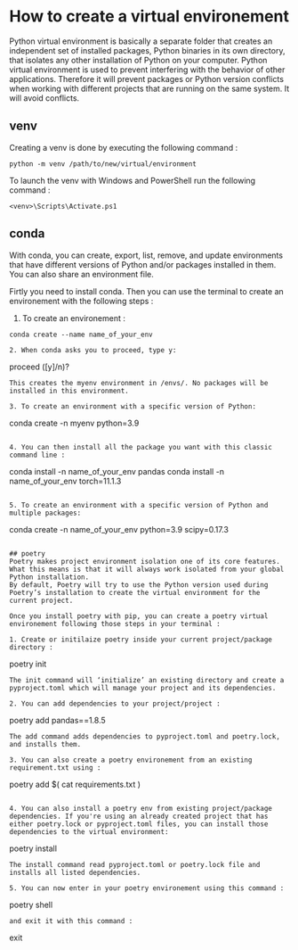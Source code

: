 # How to create a virtual environement 

Python virtual environment is basically a separate folder that creates an independent set of installed packages, Python binaries in its own directory, that isolates any other installation of Python on your computer.
Python virtual environment is used to prevent interfering with the behavior of other applications. Therefore it will prevent packages or Python version conflicts when working with different projects that are running on the same system. It will avoid conflicts.

## venv 

Creating a venv is done by executing the following command : 
```
python -m venv /path/to/new/virtual/environment
```

To launch the venv with Windows and PowerShell run the following command : 
```
<venv>\Scripts\Activate.ps1
```

## conda

With conda, you can create, export, list, remove, and update environments that have different versions of Python and/or packages installed in them. You can also share an environment file.

Firtly you need to install conda. 
Then you can use the terminal to create an environement with the following steps : 

1. To create an environement :
```
conda create --name name_of_your_env

2. When conda asks you to proceed, type y:
```
proceed ([y]/n)?
```
This creates the myenv environment in /envs/. No packages will be installed in this environment.

3. To create an environment with a specific version of Python:
```
conda create -n myenv python=3.9
```

4. You can then install all the package you want with this classic command line : 
```
conda install -n name_of_your_env pandas
conda install -n name_of_your_env torch=11.1.3
```

5. To create an environment with a specific version of Python and multiple packages: 
```
conda create -n name_of_your_env python=3.9 scipy=0.17.3 
```

## poetry
Poetry makes project environment isolation one of its core features. What this means is that it will always work isolated from your global Python installation. 
By default, Poetry will try to use the Python version used during Poetry’s installation to create the virtual environment for the current project.

Once you install poetry with pip, you can create a poetry virtual environement following those steps in your terminal : 

1. Create or initilaize poetry inside your current project/package directory : 
```
poetry init
```
The init command will ‘initialize’ an existing directory and create a pyproject.toml which will manage your project and its dependencies.

2. You can add dependencies to your project/project : 
```
poetry add pandas==1.8.5
```
The add command adds dependencies to pyproject.toml and poetry.lock, and installs them.

3. You can also create a poetry environement from an existing requirement.txt using :
```
poetry add $( cat requirements.txt )
```

4. You can also install a poetry env from existing project/package dependencies. If you're using an already created project that has either poetry.lock or pyproject.toml files, you can install those dependencies to the virtual environment: 
``` 
poetry install
```
The install command read pyproject.toml or poetry.lock file and installs all listed dependencies.

5. You can now enter in your poetry environement using this command :
```
poetry shell
```
and exit it with this command : 
```
exit
```


